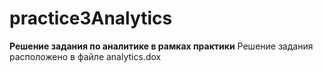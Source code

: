 # practice3Analytics
**Решение задания по аналитике в рамках практики**
Решение задания расположено в файле analytics.dox

